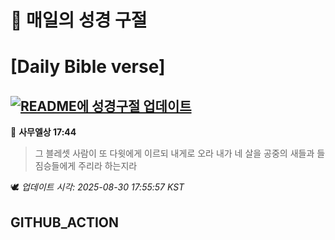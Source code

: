 # 🙏 매일의 성경 구절
# [Daily Bible verse]
## [![README에 성경구절 업데이트](https://github.com/DONGSUKA/first_test/actions/workflows/update-readme-bible.yml/badge.svg)](https://github.com/DONGSUKA/first_test/actions/workflows/update-readme-bible.yml)
<!-- START_BIBLE_VERSE -->
📖 **사무엘상 17:44**
> 그 블레셋 사람이 또 다윗에게 이르되 내게로 오라 내가 네 살을 공중의 새들과 들짐승들에게 주리라 하는지라

🕊️ _업데이트 시각: 2025-08-30 17:55:57 KST_
  <!-- END_BIBLE_VERSE -->
## GITHUB_ACTION
